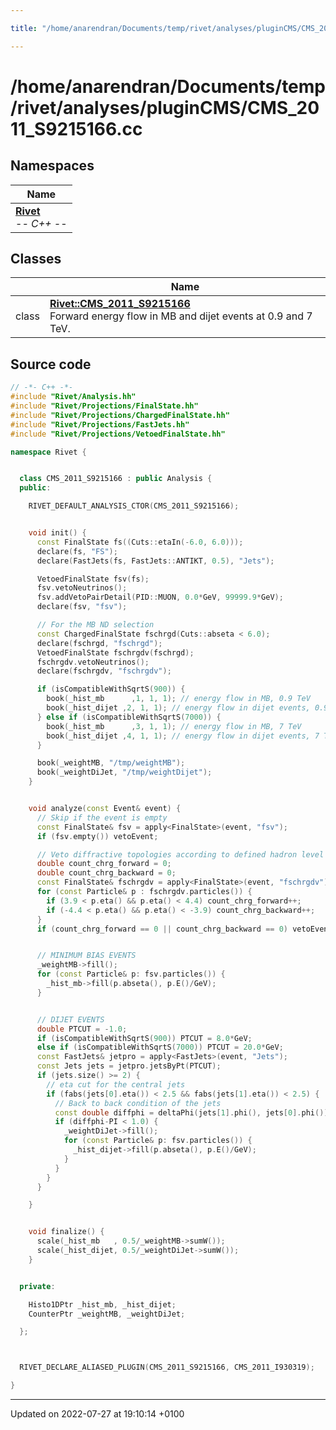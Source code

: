 ```yaml
---

title: "/home/anarendran/Documents/temp/rivet/analyses/pluginCMS/CMS_2011_S9215166.cc"

---
```


# /home/anarendran/Documents/temp/rivet/analyses/pluginCMS/CMS_2011_S9215166.cc



## Namespaces

| Name           |
| -------------- |
| **[Rivet](http://example.org/namespaces/namespacerivet/)** <br>-*- C++ -*-  |

## Classes

|                | Name           |
| -------------- | -------------- |
| class | **[Rivet::CMS_2011_S9215166](http://example.org/classes/classrivet_1_1cms__2011__s9215166/)** <br>Forward energy flow in MB and dijet events at 0.9 and 7 TeV.  |




## Source code

```cpp
// -*- C++ -*-
#include "Rivet/Analysis.hh"
#include "Rivet/Projections/FinalState.hh"
#include "Rivet/Projections/ChargedFinalState.hh"
#include "Rivet/Projections/FastJets.hh"
#include "Rivet/Projections/VetoedFinalState.hh"

namespace Rivet {


  class CMS_2011_S9215166 : public Analysis {
  public:

    RIVET_DEFAULT_ANALYSIS_CTOR(CMS_2011_S9215166);


    void init() {
      const FinalState fs((Cuts::etaIn(-6.0, 6.0)));
      declare(fs, "FS");
      declare(FastJets(fs, FastJets::ANTIKT, 0.5), "Jets");

      VetoedFinalState fsv(fs);
      fsv.vetoNeutrinos();
      fsv.addVetoPairDetail(PID::MUON, 0.0*GeV, 99999.9*GeV);
      declare(fsv, "fsv");

      // For the MB ND selection
      const ChargedFinalState fschrgd(Cuts::abseta < 6.0);
      declare(fschrgd, "fschrgd");
      VetoedFinalState fschrgdv(fschrgd);
      fschrgdv.vetoNeutrinos();
      declare(fschrgdv, "fschrgdv");

      if (isCompatibleWithSqrtS(900)) {
        book(_hist_mb      ,1, 1, 1); // energy flow in MB, 0.9 TeV
        book(_hist_dijet ,2, 1, 1); // energy flow in dijet events, 0.9 TeV
      } else if (isCompatibleWithSqrtS(7000)) {
        book(_hist_mb      ,3, 1, 1); // energy flow in MB, 7 TeV
        book(_hist_dijet ,4, 1, 1); // energy flow in dijet events, 7 TeV
      }

      book(_weightMB, "/tmp/weightMB");
      book(_weightDiJet, "/tmp/weightDijet");
    }


    void analyze(const Event& event) {
      // Skip if the event is empty
      const FinalState& fsv = apply<FinalState>(event, "fsv");
      if (fsv.empty()) vetoEvent;

      // Veto diffractive topologies according to defined hadron level
      double count_chrg_forward = 0;
      double count_chrg_backward = 0;
      const FinalState& fschrgdv = apply<FinalState>(event, "fschrgdv");
      for (const Particle& p : fschrgdv.particles()) {
        if (3.9 < p.eta() && p.eta() < 4.4) count_chrg_forward++;
        if (-4.4 < p.eta() && p.eta() < -3.9) count_chrg_backward++;
      }
      if (count_chrg_forward == 0 || count_chrg_backward == 0) vetoEvent;


      // MINIMUM BIAS EVENTS
      _weightMB->fill();
      for (const Particle& p: fsv.particles()) {
        _hist_mb->fill(p.abseta(), p.E()/GeV);
      }


      // DIJET EVENTS
      double PTCUT = -1.0;
      if (isCompatibleWithSqrtS(900)) PTCUT = 8.0*GeV;
      else if (isCompatibleWithSqrtS(7000)) PTCUT = 20.0*GeV;
      const FastJets& jetpro = apply<FastJets>(event, "Jets");
      const Jets jets = jetpro.jetsByPt(PTCUT);
      if (jets.size() >= 2) {
        // eta cut for the central jets
        if (fabs(jets[0].eta()) < 2.5 && fabs(jets[1].eta()) < 2.5) {
          // Back to back condition of the jets
          const double diffphi = deltaPhi(jets[1].phi(), jets[0].phi());
          if (diffphi-PI < 1.0) {
            _weightDiJet->fill();
            for (const Particle& p: fsv.particles()) {
              _hist_dijet->fill(p.abseta(), p.E()/GeV);
            }
          }
        }
      }

    }


    void finalize() {
      scale(_hist_mb   , 0.5/_weightMB->sumW());
      scale(_hist_dijet, 0.5/_weightDiJet->sumW());
    }


  private:

    Histo1DPtr _hist_mb, _hist_dijet;
    CounterPtr _weightMB, _weightDiJet;

  };



  RIVET_DECLARE_ALIASED_PLUGIN(CMS_2011_S9215166, CMS_2011_I930319);

}
```


-------------------------------

Updated on 2022-07-27 at 19:10:14 +0100
